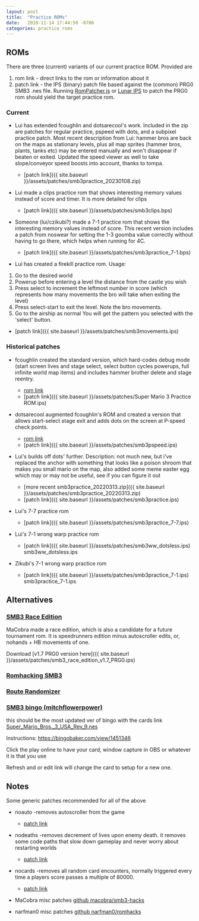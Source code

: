 ```yaml
---
layout: post
title:  "Practice ROMs"
date:   2018-11-14 17:44:50 -0700
categories: practice roms
---
```


## ROMs

There are three (current) variants of our current practice ROM. Provided are

1. rom link - direct links to the rom or information about it
2. patch link - the IPS (binary) patch file based against the (common) PRG0 SMB3 .nes file.
Running [RomPatcher.js](https://www.marcrobledo.com/RomPatcher.js/) or [Lunar IPS](https://www.fusoya.eludevisibility.org/lips/)
to patch the PRG0 rom should yield the target practice rom.

### Current

- Lui has extended fcoughlin and dotsarecool's work. Included in the zip are
patches for regular practice, pspeed with dots, and a subpixel practice patch.
Most recent description from Lui: hammer bros are back on the maps as
stationary levels, plus all map sprites (hammer bros, plants, tanks etc) may be
entered manually and won't disappear if beaten or exited. Updated the speed
viewer as well to take slope/conveyor speed boosts into account, thanks to
tompa.
  - [patch link]({{ site.baseurl }}/assets/patches/smb3practice_20230108.zip)
  
- Lui made a clips practice rom that shows interesting
memory values instead of score and timer. It is more detailed for clips
  - [patch link]({{ site.baseurl }}/assets/patches/smb3clips.bps)

- Someone (lui/czikubi?) made a 7-1 practice rom that shows the interesting
memory values instead of score. This recent version includes a patch from noswear
for setting the 1-3 goomba value correctly without having to go there, which helps
when running for 4C.
  - [patch link]({{ site.baseurl }}/assets/patches/smb3practice_7-1.bps)

- Lui has created a firekill practice rom. Usage:
1. Go to the desired world
2. Powerup before entering a level the distance from the castle you wish
3. Press select to increment the leftmost number in score (which represents
how many movements the bro will take when exiting the level)
4. Press select-start to exit the level. Note the bro movements.
5. Go to the airship as normal
You will get the pattern you selected with the 'select' button.
  - [patch link]({{ site.baseurl }}/assets/patches/smb3movements.ips)

### Historical patches

- fcoughlin created the standard version, which hard-codes debug mode (start screen lives and stage select, select button cycles powerups, full infinite world map items) and includes hammer brother delete and stage reentry.
  - [rom link](https://www.dropbox.com/s/yqgl5k0qi9si5en/Super%20Mario%203%20Practice%20ROM.nes?dl=0)
  - [patch link]({{ site.baseurl }}/assets/patches/Super Mario 3 Practice ROM.ips)

- dotsarecool augmented fcoughlin's ROM and created a version that allows start-select stage exit and adds dots on the screen at P-speed check points.
  - [rom link](http://www.dotsarecool.com/twitch/smb3pspeed.html)
  - [patch link]({{ site.baseurl }}/assets/patches/smb3pspeed.ips)

- Lui's builds off dots' further. Description: not much new, but i’ve replaced the anchor with something that looks like a poison shroom that makes you small mario on the map, also added some meme easter egg which may or may not be useful, see if you can figure it out
  - [more recent smb3practice_20220313.zip]({{ site.baseurl }}/assets/patches/smb3practice_20220313.zip)
  - [patch link]({{ site.baseurl }}/assets/patches/smb3practice.ips)

- Lui's 7-7 practice rom
  - [patch link]({{ site.baseurl }}/assets/patches/smb3practice_7-7.ips)

- Lui's 7-1 wrong warp practice rom
  - [patch link]({{ site.baseurl }}/assets/patches/smb3ww_dotsless.ips)
  smb3ww_dotsless.ips

- Zikubi's 7-1 wrong warp practice rom
  - [patch link]({{ site.baseurl }}/assets/patches/smb3practice_7-1.ips)
  smb3practice_7-1.ips

## Alternatives

### [SMB3 Race Edition](#smb3-race-edition)

MaCobra made a race edition, which is also a candidate for a future tournament rom.
It is speedrunners edition minus autoscroller edits, or, nohands + HB movements of one.

Download [v1.7 PRG0 version here]({{ site.baseurl }}/assets/patches/smb3_race_edition_v1.7_PRG0.ips)

### [Romhacking SMB3](http://www.romhacking.net/games/750/)

### [Route Randomizer](https://sites.google.com/site/smb3randomizer/home)

### [SMB3 bingo (mitchflowerpower)](#bingo)

this should be the most updated ver of bingo with the cards link [Super_Mario_Bros._3_USA_Rev_9.nes](https://cdn.discordapp.com/attachments/121413022731337732/396115380076281859/Super_Mario_Bros._3_USA_Rev_9.nes)

Instructions: https://bingobaker.com/view/1451346

Click the play online to have your card, window capture in OBS or whatever it is that you use

Refresh and or edit link will change the card to setup for a new one.

## Notes

Some generic patches recommended for all of the above

- noauto -removes autoscroller from the game
  - [patch link](https://github.com/narfman0/romhacks/blob/master/Super%20Mario%20Bros%203%20noauto.ips?raw=true)

- nodeaths -removes decrement of lives upon enemy death. it removes some code paths that slow down gameplay and never worry about restarting worlds
  - [patch link](https://github.com/narfman0/romhacks/blob/master/Super%20Mario%20Bros%203%20nodeath.ips?raw=true)

- nocards -removes all random card encounters, normally triggered every time a players score passes a multiple of 80000.
  - [patch link](https://github.com/narfman0/romhacks/blob/master/Super%20Mario%20Bros%203%20nocards.ips?raw=true)

- MaCobra misc patches [github macobra/smb3-hacks](https://github.com/macobra52/smb3-hacks)

- narfman0 misc patches [github narfman0/romhacks](https://github.com/narfman0/romhacks)
